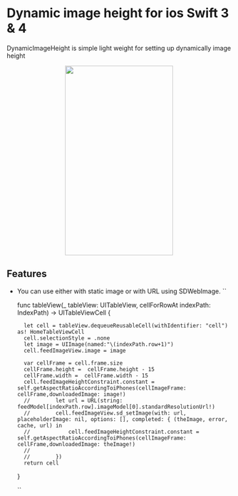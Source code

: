 # Dynamic image height for ios Swift 3 & 4 
DynamicImageHeight is simple light weight for setting up dynamically image height

<p align="center"><img src="https://im3.ezgif.com/tmp/ezgif-3-925fe4874e.gif" width="242" height="425"/></p>

## Features

- You can use either with static image or with URL using SDWebImage.
``

  func tableView(_ tableView: UITableView, cellForRowAt indexPath: IndexPath) -> UITableViewCell {

        let cell = tableView.dequeueReusableCell(withIdentifier: "cell") as! HomeTableViewCell
        cell.selectionStyle = .none
        let image = UIImage(named:"\(indexPath.row+1)")
        cell.feedImageView.image = image

        var cellFrame = cell.frame.size
        cellFrame.height =  cellFrame.height - 15
        cellFrame.width =  cellFrame.width - 15
        cell.feedImageHeightConstraint.constant = self.getAspectRatioAccordingToiPhones(cellImageFrame: cellFrame,downloadedImage: image!)
        //        let url = URL(string: feedModel[indexPath.row].imageModel[0].standardResolutionUrl!)
        //        cell.feedImageView.sd_setImage(with: url, placeholderImage: nil, options: [], completed: { (theImage, error, cache, url) in
        //            cell.feedImageHeightConstraint.constant = self.getAspectRatioAccordingToiPhones(cellImageFrame: cellFrame,downloadedImage: theImage!)
        //
        //        })
        return cell
    } 
    
    ``

